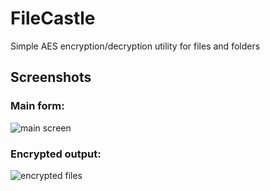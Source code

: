 # FileCastle
Simple AES encryption/decryption utility for files and folders

## Screenshots

### Main form:
![main screen](https://user-images.githubusercontent.com/77390780/107493063-09b80300-6b42-11eb-9dea-6cb275b4e373.png)

### Encrypted output:
![encrypted files](https://user-images.githubusercontent.com/77390780/107493503-8a76ff00-6b42-11eb-98bf-bede1801ab93.png)
